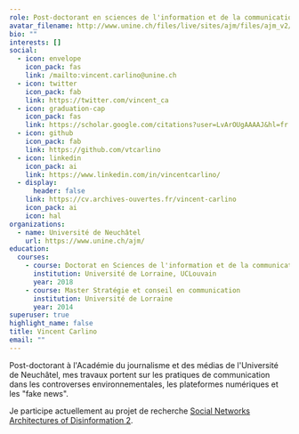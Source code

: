 ```yaml
---
role: Post-doctorant en sciences de l'information et de la communication
avatar_filename: http://www.unine.ch/files/live/sites/ajm/files/ajm_v2/Equipe/Equipe%20AJM/Carlino%20Vincent.jpg
bio: ""
interests: []
social:
  - icon: envelope
    icon_pack: fas
    link: /mailto:vincent.carlino@unine.ch
  - icon: twitter
    icon_pack: fab
    link: https://twitter.com/vincent_ca
  - icon: graduation-cap
    icon_pack: fas
    link: https://scholar.google.com/citations?user=LvArOUgAAAAJ&hl=fr
  - icon: github
    icon_pack: fab
    link: https://github.com/vtcarlino
  - icon: linkedin
    icon_pack: ai
    link: https://www.linkedin.com/in/vincentcarlino/
  - display:
      header: false
    link: https://cv.archives-ouvertes.fr/vincent-carlino
    icon_pack: ai
    icon: hal
organizations:
  - name: Université de Neuchâtel
    url: https://www.unine.ch/ajm/
education:
  courses:
    - course: Doctorat en Sciences de l'information et de la communication
      institution: Université de Lorraine, UCLouvain
      year: 2018
    - course: Master Stratégie et conseil en communication
      institution: Université de Lorraine
      year: 2014
superuser: true
highlight_name: false
title: Vincent Carlino
email: ""
---
```

Post-doctorant à l'Académie du journalisme et des médias de l'Université de Neuchâtel, mes travaux portent sur les pratiques de communication dans les controverses environnementales, les plateformes numériques et les "fake news".

Je participe actuellement au projet de recherche [Social Networks Architectures of Disinformation 2](https://www.media-initiative.ch/project/sad-ii/).